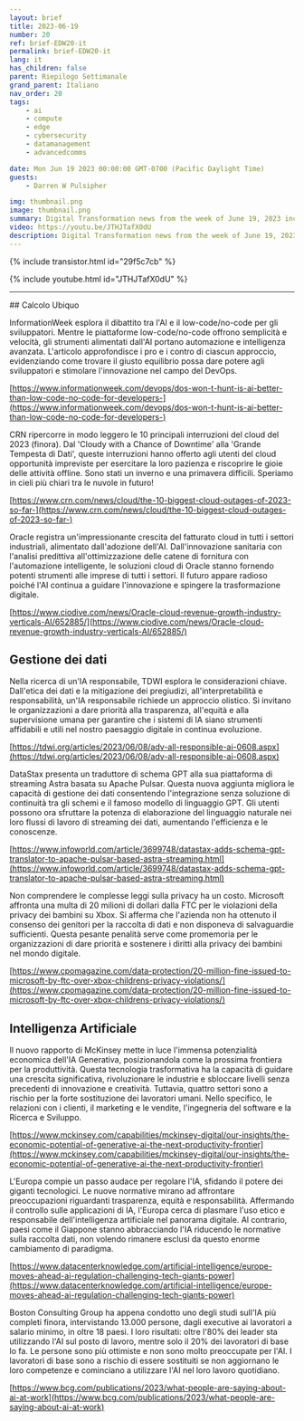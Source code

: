```yaml
---
layout: brief
title: 2023-06-19
number: 20
ref: brief-EDW20-it
permalink: brief-EDW20-it
lang: it
has_children: false
parent: Riepilogo Settimanale
grand_parent: Italiano
nav_order: 20
tags:
    - ai
    - compute
    - edge
    - cybersecurity
    - datamanagement
    - advancedcomms

date: Mon Jun 19 2023 00:00:00 GMT-0700 (Pacific Daylight Time)
guests:
    - Darren W Pulsipher

img: thumbnail.png
image: thumbnail.png
summary: Digital Transformation news from the week of June 19, 2023 including stories of managers replacing workers with AI, Cloud outages again, and privacy laws taking a bite out of big tech.
video: https://youtu.be/JTHJTafX0dU
description: Digital Transformation news from the week of June 19, 2023 including stories of managers replacing workers with AI, Cloud outages again, and privacy laws taking a bite out of big tech.
---
```


{% include transistor.html id="29f5c7cb" %}



{% include youtube.html id="JTHJTafX0dU" %}

---

﻿## Calcolo Ubiquo

InformationWeek esplora il dibattito tra l'AI e il low-code/no-code per gli sviluppatori. Mentre le piattaforme low-code/no-code offrono semplicità e velocità, gli strumenti alimentati dall'AI portano automazione e intelligenza avanzata. L'articolo approfondisce i pro e i contro di ciascun approccio, evidenziando come trovare il giusto equilibrio possa dare potere agli sviluppatori e stimolare l'innovazione nel campo del DevOps.

[https://www.informationweek.com/devops/dos-won-t-hunt-is-ai-better-than-low-code-no-code-for-developers-](https://www.informationweek.com/devops/dos-won-t-hunt-is-ai-better-than-low-code-no-code-for-developers-)

CRN ripercorre in modo leggero le 10 principali interruzioni del cloud del 2023 (finora). Dal 'Cloudy with a Chance of Downtime' alla 'Grande Tempesta di Dati', queste interruzioni hanno offerto agli utenti del cloud opportunità impreviste per esercitare la loro pazienza e riscoprire le gioie delle attività offline. Sono stati un inverno e una primavera difficili. Speriamo in cieli più chiari tra le nuvole in futuro!

[https://www.crn.com/news/cloud/the-10-biggest-cloud-outages-of-2023-so-far-](https://www.crn.com/news/cloud/the-10-biggest-cloud-outages-of-2023-so-far-)

Oracle registra un'impressionante crescita del fatturato cloud in tutti i settori industriali, alimentato dall'adozione dell'AI. Dall'innovazione sanitaria con l'analisi predittiva all'ottimizzazione delle catene di fornitura con l'automazione intelligente, le soluzioni cloud di Oracle stanno fornendo potenti strumenti alle imprese di tutti i settori. Il futuro appare radioso poiché l'AI continua a guidare l'innovazione e spingere la trasformazione digitale.

[https://www.ciodive.com/news/Oracle-cloud-revenue-growth-industry-verticals-AI/652885/](https://www.ciodive.com/news/Oracle-cloud-revenue-growth-industry-verticals-AI/652885/)

## Gestione dei dati

Nella ricerca di un'IA responsabile, TDWI esplora le considerazioni chiave. Dall'etica dei dati e la mitigazione dei pregiudizi, all'interpretabilità e responsabilità, un'IA responsabile richiede un approccio olistico. Si invitano le organizzazioni a dare priorità alla trasparenza, all'equità e alla supervisione umana per garantire che i sistemi di IA siano strumenti affidabili e utili nel nostro paesaggio digitale in continua evoluzione.

[https://tdwi.org/articles/2023/06/08/adv-all-responsible-ai-0608.aspx](https://tdwi.org/articles/2023/06/08/adv-all-responsible-ai-0608.aspx)

DataStax presenta un traduttore di schema GPT alla sua piattaforma di streaming Astra basata su Apache Pulsar. Questa nuova aggiunta migliora le capacità di gestione dei dati consentendo l'integrazione senza soluzione di continuità tra gli schemi e il famoso modello di linguaggio GPT. Gli utenti possono ora sfruttare la potenza di elaborazione del linguaggio naturale nei loro flussi di lavoro di streaming dei dati, aumentando l'efficienza e le conoscenze.

[https://www.infoworld.com/article/3699748/datastax-adds-schema-gpt-translator-to-apache-pulsar-based-astra-streaming.html](https://www.infoworld.com/article/3699748/datastax-adds-schema-gpt-translator-to-apache-pulsar-based-astra-streaming.html)

Non comprendere le complesse leggi sulla privacy ha un costo. Microsoft affronta una multa di 20 milioni di dollari dalla FTC per le violazioni della privacy dei bambini su Xbox. Si afferma che l'azienda non ha ottenuto il consenso dei genitori per la raccolta di dati e non disponeva di salvaguardie sufficienti. Questa pesante penalità serve come promemoria per le organizzazioni di dare priorità e sostenere i diritti alla privacy dei bambini nel mondo digitale.

[https://www.cpomagazine.com/data-protection/20-million-fine-issued-to-microsoft-by-ftc-over-xbox-childrens-privacy-violations/](https://www.cpomagazine.com/data-protection/20-million-fine-issued-to-microsoft-by-ftc-over-xbox-childrens-privacy-violations/)

## Intelligenza Artificiale

Il nuovo rapporto di McKinsey mette in luce l'immensa potenzialità economica dell'IA Generativa, posizionandola come la prossima frontiera per la produttività. Questa tecnologia trasformativa ha la capacità di guidare una crescita significativa, rivoluzionare le industrie e sbloccare livelli senza precedenti di innovazione e creatività. Tuttavia, quattro settori sono a rischio per la forte sostituzione dei lavoratori umani. Nello specifico, le relazioni con i clienti, il marketing e le vendite, l'ingegneria del software e la Ricerca e Sviluppo.

[https://www.mckinsey.com/capabilities/mckinsey-digital/our-insights/the-economic-potential-of-generative-ai-the-next-productivity-frontier](https://www.mckinsey.com/capabilities/mckinsey-digital/our-insights/the-economic-potential-of-generative-ai-the-next-productivity-frontier)

L'Europa compie un passo audace per regolare l'IA, sfidando il potere dei giganti tecnologici. Le nuove normative mirano ad affrontare preoccupazioni riguardanti trasparenza, equità e responsabilità. Affermando il controllo sulle applicazioni di IA, l'Europa cerca di plasmare l'uso etico e responsabile dell'intelligenza artificiale nel panorama digitale. Al contrario, paesi come il Giappone stanno abbracciando l'IA riducendo le normative sulla raccolta dati, non volendo rimanere esclusi da questo enorme cambiamento di paradigma.

[https://www.datacenterknowledge.com/artificial-intelligence/europe-moves-ahead-ai-regulation-challenging-tech-giants-power](https://www.datacenterknowledge.com/artificial-intelligence/europe-moves-ahead-ai-regulation-challenging-tech-giants-power)

Boston Consulting Group ha appena condotto uno degli studi sull'IA più completi finora, intervistando 13.000 persone, dagli executive ai lavoratori a salario minimo, in oltre 18 paesi. I loro risultati: oltre l'80% dei leader sta utilizzando l'AI sul posto di lavoro, mentre solo il 20% dei lavoratori di base lo fa. Le persone sono più ottimiste e non sono molto preoccupate per l'AI. I lavoratori di base sono a rischio di essere sostituiti se non aggiornano le loro competenze e cominciano a utilizzare l'AI nel loro lavoro quotidiano.

[https://www.bcg.com/publications/2023/what-people-are-saying-about-ai-at-work](https://www.bcg.com/publications/2023/what-people-are-saying-about-ai-at-work)



